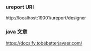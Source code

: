 ### ureport URI
http://localhost:19001/ureport/designer

### java 文章
https://docsify.tobebetterjavaer.com/